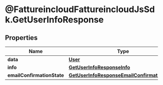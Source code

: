 # @FattureincloudFattureincloudJsSdk.GetUserInfoResponse

## Properties

Name | Type | Description | Notes
------------ | ------------- | ------------- | -------------
**data** | [**User**](User.md) |  | [optional] 
**info** | [**GetUserInfoResponseInfo**](GetUserInfoResponseInfo.md) |  | [optional] 
**emailConfirmationState** | [**GetUserInfoResponseEmailConfirmationState**](GetUserInfoResponseEmailConfirmationState.md) |  | [optional] 


